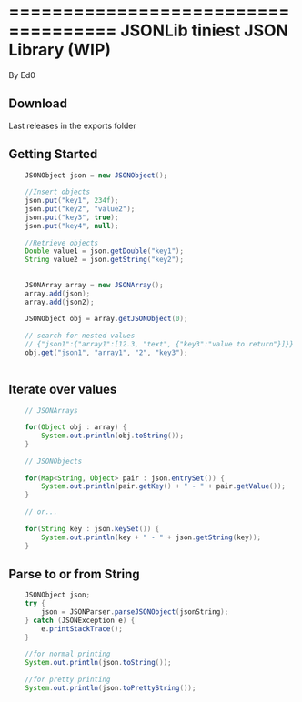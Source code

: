 ====================================
JSONLib tiniest JSON Library (WIP)
====================================
By Ed0

Download
--------

Last releases in the exports folder


Getting Started
---------------

```java
	JSONObject json = new JSONObject();
	
	//Insert objects
	json.put("key1", 234f);
	json.put("key2", "value2");
	json.put("key3", true);
	json.put("key4", null);
	
	//Retrieve objects
	Double value1 = json.getDouble("key1");
	String value2 = json.getString("key2");
	
	
	JSONArray array = new JSONArray();
	array.add(json);
	array.add(json2);
	
	JSONObject obj = array.getJSONObject(0);
	
	// search for nested values
	// {"json1":{"array1":[12.3, "text", {"key3":"value to return"}]}}
	obj.get("json1", "array1", "2", "key3");
	
```

Iterate over values
---------------

```java
	// JSONArrays
	
	for(Object obj : array) {
		System.out.println(obj.toString());
	}
	
	// JSONObjects
	
	for(Map<String, Object> pair : json.entrySet()) {
		System.out.println(pair.getKey() + " - " + pair.getValue());
	}
	
	// or...
	
	for(String key : json.keySet()) {
		System.out.println(key + " - " + json.getString(key));
	}
```

Parse to or from String
---------------

```java	
	JSONObject json;
	try {
		json = JSONParser.parseJSONObject(jsonString);
	} catch (JSONException e) {
		e.printStackTrace();
	}
	
	//for normal printing
	System.out.println(json.toString());
	
	//for pretty printing
	System.out.println(json.toPrettyString());
	
```

